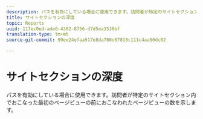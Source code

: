 ```yaml
---
description: パスを有効にしている場合に使用できます。訪問者が特定のサイトセクション内でおこなった最初のページビューの前におこなわれたページビューの数を示します。
title: サイトセクションの深度
topic: Reports
uuid: 117ec0ed-ade0-4382-8756-d7d5ea3530bf
translation-type: tm+mt
source-git-commit: 99ee24efaa517e8da700c67818c111c4aa90dc02

---
```



# サイトセクションの深度

パスを有効にしている場合に使用できます。訪問者が特定のサイトセクション内でおこなった最初のページビューの前におこなわれたページビューの数を示します。

